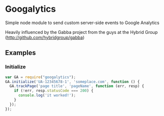 # Googalytics

Simple node module to send custom server-side events to Google Analytics

Heavily influenced by the Gabba project from the guys at the Hybrid Group (http://github.com/hybridgroup/gabba)

## Examples

### Initialize

```javascript
var GA = require("googalytics");
GA.initialize('UA-12345678-1', 'someplace.com', function () {
  GA.trackPage('page title', 'pageName', function (err, resp) {
    if (!err, resp.statusCode === 200) {
      console.log('it worked!');
    }
  });
});
```